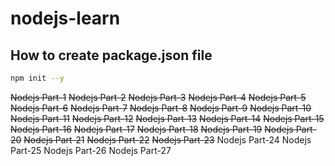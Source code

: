 # nodejs-learn
## How to create package.json file
```bash
npm init --y
```
~~Nodejs Part-1~~
~~Nodejs Part-2~~
~~Nodejs Part-3~~
~~Nodejs Part-4~~
~~Nodejs Part-5~~
~~Nodejs Part-6~~
~~Nodejs Part-7~~
~~Nodejs Part-8~~
~~Nodejs Part-9~~
~~Nodejs Part-10~~
~~Nodejs Part-11~~
~~Nodejs Part-12~~
~~Nodejs Part-13~~
~~Nodejs Part-14~~
~~Nodejs Part-15~~
~~Nodejs Part-16~~
~~Nodejs Part-17~~
~~Nodejs Part-18~~
~~Nodejs Part-19~~
~~Nodejs Part-20~~
~~Nodejs Part-21~~
~~Nodejs Part-22~~
~~Nodejs Part-23~~
Nodejs Part-24
Nodejs Part-25
Nodejs Part-26
Nodejs Part-27